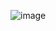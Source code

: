 ![image](https://github.com/rolando1803/DispositivosMoviles/assets/55965131/cbd3fafa-8937-4678-a58b-1936f7dfb093)
